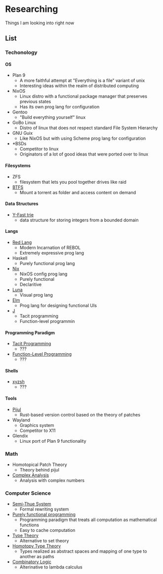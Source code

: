 # Researching
Things I am looking into right now

## List
### Techonology
#### OS
- Plan 9
  - A more faithful attempt at "Everything is a file" variant of unix
  - Interesting ideas within the realm of distributed computing
- NixOS
  - Linux distro with a functional package manager that preserves previous states
  - Has its own prog lang for configuration
- Gentoo
  - "Build everything yourself" linux
- GoBo Linux
  - Distro of linux that does not respect standard File System Hierarchy
- GNU Guix
  - Like NixOS but with using Scheme prog lang for configuration
- *BSDs
  - Competitor to linux
  - Originators of a lot of good ideas that were ported over to linux
#### Filesystems
- ZFS
  - filesystem that lets you pool together drives like raid
- [BTFS](https://github.com/johang/btfs)
  - Mount a torrent as folder and access content on demand
#### Data Structures
- [Y-Fast trie](https://en.wikipedia.org/wiki/Y-fast_trie)
  - data structure for storing integers from a bounded domain
#### Langs
- [Red Lang](https://www.red-lang.org/)
  - Modern Incarnation of REBOL
  - Extremely expressive prog lang
- Haskell
  - Purely functional prog lang
- [Nix](https://nixos.org/nix/manual/#ch-expression-language)
  - NixOS config prog lang
  - Purely functional
  - Declaritive
- [Luna](https://www.luna-lang.org/)
  - Visual prog lang
- [Elm](https://elm-lang.org/)
  - Prog lang for designing functional UIs
- [J](https://en.wikipedia.org/wiki/J_(programming_language))
  - Tacit programming
  - Function-level programmin
#### Programming Paradigm
- [Tacit Programming](https://en.wikipedia.org/wiki/Tacit_programming)
  - ???
- [Function-Level Programming](https://en.wikipedia.org/wiki/Function-level_programming)
  - ???
#### Shells
- [xyzsh](https://github.com/ab25cq/xyzsh)
  - ???
#### Tools
- [Pijul](https://pijul.org/)
  - Rust-based version control based on the theory of patches
- Wayland
  - Graphics system
  - Competitor to X11
- Glendix
  - Linux port of Plan 9 functionality
### Math
- Homotopical Patch Theory
  - Theory behind pijul
- [Complex Analysis](https://en.wikipedia.org/wiki/Complex_analysis)
  - Analysis with complex numbers
### Computer Science
- [Semi-Thue System](https://en.wikipedia.org/wiki/Semi-Thue_system)
  - Formal rewriting system
- [Purely functional programming](https://en.wikipedia.org/wiki/Purely_functional_programming)
  - Programming paradigm that treats all computation as mathematical functions
  - Easy to cache computation
- [Type Theory](https://en.wikipedia.org/wiki/Type_theory)
  - Alternative to set theory
- [Homotopy Type Theory](https://en.wikipedia.org/wiki/Homotopy_type_theory)
  - Types realized as abstract spaces and mapping of one type to another as paths
- [Combinatory Logic](https://en.wikipedia.org/wiki/Combinatory_logic)
  - Alterinative to lambda calculus

